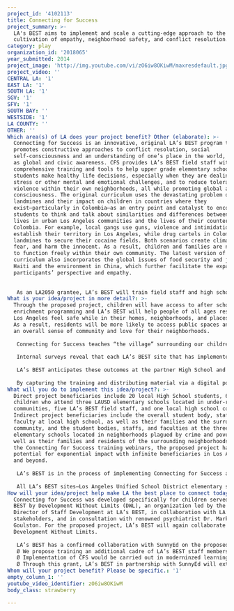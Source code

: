 ```yaml
---
project_id: '4102113'
title: Connecting for Success
project_summary: >-
  LA's BEST aims to implement and scale a cutting-edge approach to the
  cultivation of empathy, neighborhood safety, and conflict resolution.
category: play
organization_id: '2018065'
year_submitted: 2014
project_image: 'http://img.youtube.com/vi/zO6iw8OKiwM/maxresdefault.jpg'
project_video: ''
CENTRAL LA: '1'
EAST LA: '1'
SOUTH LA: '1'
SGV: '1'
SFV: '1'
SOUTH BAY: ''
WESTSIDE: '1'
LA COUNTY: ''
OTHER: ''
Which area(s) of LA does your project benefit? Other (elaborate): >-
  Connecting for Success is an innovative, original LA’s BEST program that
  promotes constructive approaches to conflict resolution, social
  self-consciousness and an understanding of one’s place in the world, as well
  as global and civic awareness. CFS provides LA’s BEST field staff with
  comprehensive training and tools to help upper grade elementary school
  students make healthy life decisions, especially when they are dealing with
  stress or other mental and emotional challenges, and to reduce tolerance for
  violence within their own neighborhoods, all while promoting global and civic
  consciousness. The original curriculum uses the devastating problem of
  landmines and their impact on children in countries where they
  exist—particularly in Colombia—as an entry point and catalyst to encourage
  students to think and talk about similarities and differences between their
  lives in urban Los Angeles communities and the lives of their counterparts in
  Colombia. For example, local gangs use guns, violence and intimidation to
  establish their territory in Los Angeles, while drug cartels in Colombia use
  landmines to secure their cocaine fields. Both scenarios create climates of
  fear, and harm the innocent. As a result, children and families are not able
  to function freely within their own community. The latest version of CFS
  curriculum also incorporates the global issues of food security and justice in
  Haiti and the environment in China, which further facilitate the expansion of
  participants’ perspective and empathy. 
   
   
   As an LA2050 grantee, LA’s BEST will train field staff and high school students to implement CFS in benefit of children at three Los Angeles Unified School District (LAUSD) elementary schools. Moreover, LA’s BEST will upgrade a learning environment at an LAUSD high school to make it more conducive to instruction. Finally, this project connects Los Angeles-area elementary school students, a Los Angeles high school, LA’s BEST field staff, LA’s BEST senior staff, as well as two other educational institutions through an online learning portal. The portal is a platform to train program workers to implement the Connecting for Success curriculum, which teaches children empathy, social awareness, global awareness, community connection, cross-generation connection, and demonstrates a clear path to a career in community service.
What is your idea/project in more detail?: >-
  Through the proposed project, children will have access to after school
  enrichment programming and LA’s BEST will help people of all ages residing in
  Los Angeles feel safe while in their homes, neighborhoods, and places to play.
  As a result, residents will be more likely to access public spaces and develop
  an overall sense of community and love for their neighborhoods. 
   
   Connecting for Success teaches “the village” surrounding our children how to process complex emotions associated with violence, which is persistent in the neighborhoods we serve. Rather than seeing their community as a threat, children will see their community as a source of relief and empathy. By scaling this training, CFS increases the levels of empathy, safety and reassurance in children – replacing the fear that keeps them from accessing public play spaces in the first place. These children need to heal before we can expect them to want to play.
   
   Internal surveys reveal that each LA’s BEST site that has implemented Connecting for Success has experienced significant positive outcomes for staff and students. CFS has given once-shy youth a chance to speak up and take leadership roles, increased a sense of community and improved quality of relationships among participants and staff, as well as broadened participants’ worldview. Students have acquired life and leadership skills, particularly in making healthy, constructive decisions. Field staff report better competencies in responding to student needs, developing programs and leading activities, as well as improved abilities in active listening, patience, and connecting with children so that they feel comfortable seeking guidance through difficult situations. 
   
   LA’s BEST anticipates these outcomes at the partner High School and the three elementary schools that will launch CFS as a direct result of the proposed project. Moreover, once CFS is available to a broader audience via the proposed training webinars, LA’s BEST expects other youth service providers, their constituents, and the communities surrounding them to experience the above-described benefits of Connecting for Success. 
   
   By capturing the training and distributing material via a digital portal, the potential to scale impact of the curriculum is immeasurable. Not only will the portal allow training to reach the entire 2,300 field staff of LA’s BEST, benefiting more than 28,000 children the organization serves daily, it also could easily be shared externally.
What will you do to implement this idea/project?: >-
  Direct project beneficiaries include 20 local High School students, 60
  children who attend three LAUSD elementary schools located in under-resourced
  communities, five LA’s BEST field staff, and one local high school counselor.
  Indirect project beneficiaries include the overall student body, staff, and
  faculty at local high school, as well as their families and the surrounding
  community, and the student bodies, staffs, and faculties at the three LAUSD
  elementary schools located in neighborhoods plagued by crime and poverty, as
  well as their families and residents of the surrounding neighborhoods. With
  the Connecting for Success training webinars, the proposed project has
  potential for exponential impact with infinite beneficiaries in Los Angeles
  and beyond.
   
   LA’s BEST is in the process of implementing Connecting for Success at all 194 after school program sites. Since 1988, LA’s BEST has grown from operating at 10 elementary school sites to 194, and now serves 28,000 children each day during the after school hours. Since the organization’s inception, LA’s BEST has provided more than 362,000 elementary students with out-of-school time learning experiences within safe, stable and stimulating environments to ensure short-term and long-term academic and social success. Further, since 1988, LA’s BEST has brought more than $300 million in public and private dollars to the City of Los Angeles, with a significant percentage used for salaries of youth development community staff hired from neighborhoods in which the children served by the organization reside. 
   
   All LA’s BEST sites—Los Angeles Unified School District elementary schools—are located in high-crime, low-income communities throughout Central, East and South Los Angeles and the San Fernando Valley. Eighty percent (80%) of children served by LA’s BEST are Latino, 12% are African American, and about 4% are Asian. On average, 90% of students qualify for free or reduced-price lunch. While children from more affluent neighborhoods often spend out-of-school time partaking in activities that interest them, as well as help them to wholly learn and grow, like organized team sports, visual and performing arts, and digital learning experiences, children served by LA’s BEST generally lack these types of extracurricular opportunities within their homes, schools and communities.
How will your idea/project help make LA the best place to connect today? In LA2050?: >-
  Connecting for Success was developed specifically for children served by LA’s
  BEST by Development Without Limits (DWL), an organization led by the former
  Director of Staff Development at LA’s BEST, in collaboration with LA’s BEST
  stakeholders, and in consultation with renowned psychiatrist Dr. Mark
  Goulston. For the proposed project, LA’s BEST will again collaborate with
  Development Without Limits.
   
   LA’s BEST has a confirmed collaboration with SunnyEd on the proposed project. SunnyEdwill help LA’s BEST design the CFS portal and bring Connecting for Success to scale. In addition, support from the LA2050 grant will permit LA’s BEST to partner with SunnyEdto test the implementation of Connecting for Success by extending the training in several ways:
   Ø We propose training an additional cadre of LA’s BEST staff members in the implementation of the CFS curriculum for 3 sites. Staff training will include an orientation session of 12 hours for 6 staff members and follow-on training of 3 sessions. Each follow-on session prepares staff to introduce and implement a specific journey with students. 
   Ø Implementation of CFS would be carried out in moderninzed learning space e.g. the Incubator Hub on the campus of Locke High School in South Los Angeles. Through this project, LA’s BEST would partner with a local high school to update and use this space for instruction and for community needs. The updates would benefit the high school long after the conclusion of this project.
   Ø Through this grant, LA’s BEST in partnership with SunnyEd will extend the training to high school students at the high school in Los Angeles. These high school students will then form a mentoring group for the LA’s BEST elementary school students and would work alongside our staff in the implementation of CFS. Journeys would focus on those elements in the curriculum that foster positive connections and those that develop skills for facilitating conversations. The effort is aimed as much to connect younger and older youth as to extend the social action model to a new target (high school students). We propose to train 20 high school students in the CFS curriculum. Their work would support implementation of the program at each of three sites. High School youth would work with small groups of 4 to 5 LA’s BEST students and support the work of LA’s BEST staff debriefing experiences in small groups (checking for understanding, debriefing the journey).
Whom will your project benefit? Please be specific.: '1'
empty_column_1: ''
youtube_video_identifier: zO6iw8OKiwM
body_class: strawberry

---
```

